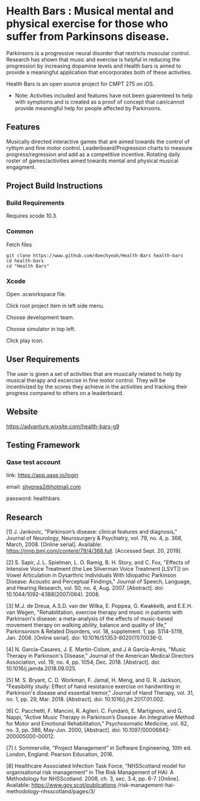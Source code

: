 # Health Bars : Musical mental and physical exercise for those who suffer from Parkinsons disease.

Parkinsons is a progressive neural disorder that restricts muscular control. Research has shown that music and exercise is helpful in reducing the progression by increasing dopamine levels and Health bars is aimed to provide a meaningful application that encorporates both of these activities.

Health Bars is an open source project for CMPT 275 on iOS.

- Note: Activities included and features have not been guarenteed to help with symptoms and is created as a proof of concept that can/cannot provide meaningful help for people affected by Parkinsons.

## Features

Musically directed interactive games that are aimed towards the control of rythym and fine motor control.
Leaderboard/Progression charts to measure progress/regression and add as a competitive incentive.
Rotating daily roster of games/activities aimed towards mental and physical musical engagment.

## Project Build Instructions

### Build Requirements
Requires xcode 10.3.

### Common

Fetch files

```
git clone https://www.github.com/doechyeah/Health-Bars health-bars
cd health-bars
cd "Health Bars"
```

### Xcode
Open .xcworkspace file.

Click root project item in left side menu.

Choose development team.

Choose simulator in top left.

Click play icon.


## User Requirements
The user is given a set of activities that are musically related to help by musical therapy and excercise in fine motor control. They will be incentivized by the scores they achieve in the activities and tracking their progress compared to others on a leaderboard.

## Website
https://advanture.wixsite.com/health-bars-g9

## Testing Framework

### Qase test account

link: https://app.qase.io/login

email: shyprea2@hotmail.com

password: healthbars

## Research
[1] J. Jankovic, "Parkinson’s disease: clinical features and diagnosis," Journal of Neurology,
Neurosurgery & Psychiatry, vol. 79, no. 4, p. 368, March, 2008. [Online serial].
Available: https://jnnp.bmj.com/content/79/4/368.full. [Accessed Sept. 20, 2019].

[2] S. Sapir, J. L. Spielman, L. O. Ramig, B. H. Story, and C. Fox, "Effects of Intensive
Voice Treatment (the Lee Silverman Voice Treatment [LSVT]) on Vowel Articulation in
Dysarthric Individuals With Idiopathic Parkinson Disease: Acoustic and Perceptual
Findings," Journal of Speech, Language, and Hearing Research, vol. 50, no. 4, Aug.
2007. [Abstract]. doi: 10.1044/1092-4388(2007/064). 2008.
 
[3] M.J. de Dreua, A.S.D. van der Wilka, E. Poppea, G. Kwakkelb, and E.E.H. van Wegen,
"Rehabilitation, exercise therapy and music in patients with Parkinson's disease: a
meta-analysis of the effects of music-based movement therapy on walking ability,
balance and quality of life," Parkinsonism & Related Disorders, vol. 18, supplement. 1,
pp. S114-S119, Jan. 2008. [Online serial]. doi: 10.1016/S1353-8020(11)70036-0.

[4] N. García-Casares, J. E. Martín-Colom, and J A García-Arnés, "Music Therapy in
Parkinson's Disease," Journal of the American Medical Directors Association, vol. 19,
no. 4, pp. 1054, Dec. 2018. [Abstract]. doi: 10.1016/j.jamda.2018.09.025.

[5] M. S. Bryant, C. D. Workman, F. Jamal, H. Meng, and G. R. Jackson, "Feasibility study:
Effect of hand resistance exercise on handwriting in Parkinson's disease and essential
tremor," Journal of Hand Therapy, vol. 31, no. 1, pp. 29, Mar. 2018. [Abstract]. doi:
10.1016/j.jht.2017.01.002.

[6] C. Pacchetti, F. Mancini, R. Aglieri. C. Fundarò, E. Martignoni, and G. Nappi, "Active
Music Therapy in Parkinson’s Disease: An Integrative Method for Motor and Emotional
Rehabilitation," Psychosomatic Medicine, vol. 62, no. 3, pp. 386, May-Jun. 2000,
[Abstract]. doi: 10.1097/00006842-200005000-00012.

[7] I. Sommerville, “Project Management” in Software Engineering, 10th ed. London,
England: Pearson Education, 2016.

[8] Healthcare Associated Infection Task Force, “NHSScotland model for organisational risk
management” in The Risk Management of HAI: A Methodology for NHSScotland. 2008,
ch. 3, sec. 3.4, pp. 6-7. [Online]. Available: https://www.gov.scot/publications
/risk-management-hai-methodology-nhsscotland/pages/3/

